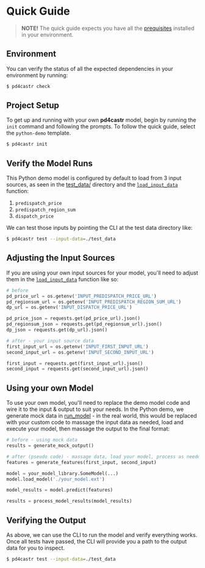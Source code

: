 # Quick Guide

> **NOTE!** The quick guide expects you have all the [prequisites](./001-prerequisites.md) installed in your environment.

## Environment

You can verify the status of all the expected dependencies in your environment by running:

```sh
$ pd4castr check
```

## Project Setup

To get up and running with your own **pd4castr** model, begin by running the `init` command and following the prompts. To follow the quick guide, select the `python-demo` template.

```sh
$ pd4castr init
```

## Verify the Model Runs

This Python demo model is configured by default to load from 3 input sources, as seen in the [test_data/](../examples/python-demo/test_data/) directory and the [`load_input_data`](../examples/python-demo/python_demo/load_input_data.py) function:

1. `predispatch_price`
2. `predispatch_region_sum`
3. `dispatch_price`

We can test those inputs by pointing the CLI at the test data directory like:

```sh
$ pd4castr test --input-data=./test_data
```

## Adjusting the Input Sources

If you are using your own input sources for your model, you'll need to adjust them in the [`load_input_data`](../examples/python-demo/python_demo/load_input_data.py) function like so:

```py
# before
pd_price_url = os.getenv('INPUT_PREDISPATCH_PRICE_URL')
pd_regionsum_url = os.getenv('INPUT_PREDISPATCH_REGION_SUM_URL')
dp_url = os.getenv('INPUT_DISPATCH_PRICE_URL')

pd_price_json = requests.get(pd_price_url).json()
pd_regionsum_json = requests.get(pd_regionsum_url).json()
dp_json = requests.get(dp_url).json()

# after - your input source data
first_input_url = os.getenv('INPUT_FIRST_INPUT_URL')
second_input_url = os.getenv('INPUT_SECOND_INPUT_URL')

first_input = requests.get(first_input_url).json()
second_input = requests.get(second_input_url).json()
```

## Using your own Model

To use your own model, you'll need to replace the demo model code and wire it to the input & output to suit your needs. In the Python demo, we generate mock data in [run_model](../examples/python-demo/python_demo/run_model.py) - in the real world, this would be replaced with your custom code to massage the input data as needed, load and execute your model, then massage the output to the final format:

```py
# before - using mock data
results = generate_mock_output()

# after (pseudo code) - massage data, load your model, process as needed
features = generate_features(first_input, second_input)

model = your_model_library.SomeModel(...)
model.load_model('./your_model.ext')

model_results = model.predict(features)

results = process_model_results(model_results)
```

## Verifying the Output

As above, we can use the CLI to run the model and verify everything works. Once all tests have passed, the CLI will provide you a path to the output data for you to inspect.

```sh
$ pd4castr test --input-data=./test_data
```
